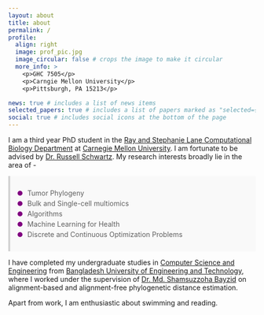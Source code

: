 ```yaml
---
layout: about
title: about
permalink: / 
profile:
  align: right
  image: prof_pic.jpg
  image_circular: false # crops the image to make it circular
  more_info: >
    <p>GHC 7505</p>
    <p>Carngie Mellon University</p>
    <p>Pittsburgh, PA 15213</p>

news: true # includes a list of news items
selected_papers: true # includes a list of papers marked as "selected={true}"
social: true # includes social icons at the bottom of the page
---
```


I am a third year PhD student in the [Ray and Stephanie Lane Computational Biology Department](https://cbd.cmu.edu/) at [Carnegie Mellon University](https://www.cmu.edu/). I am fortunate to be advised by [Dr. Russell Schwartz](https://labs.bio.cmu.edu/schwartz/). My research interests broadly lie in the area of -

<style>

.my-quote {
    border-left: 4px solid lightgray; /* Left border for visual separation */
    padding: 10px 15px; /* Reduced padding around the text */
    margin: 10px 0; /* Reduced vertical spacing */
    background-color: #f9f9f9; /* Light background color */
    line-height: 1.5; /* Improved line spacing for readability */
    font-size: 14px; 
}
  
.my-bullet-list {
    list-style-type: none; 
    padding: 0; 
}

.my-bullet-list li {
    position: relative; 
    padding-left: 20px; 
}

.my-bullet-list li::before {
    content: ''; 
    position: absolute; 
    left: 0; 
    top: 50%; 
    transform: translateY(-50%); 
    width: 10px; 
    height: 10px; 
    background-color: purple;
    border-radius: 50%; 
}
</style>

<blockquote class="my-quote">
  <ul class="my-bullet-list">
      <li> Tumor Phylogeny</li>
      <li> Bulk and Single-cell multiomics</li>   
      <li> Algorithms</li>
      <li> Machine Learning for Health</li>
      <li> Discrete and Continuous Optimization Problems</li>
  </ul>
</blockquote>

I have completed my undergraduate studies in [Computer Science and Engineering](https://cse.buet.ac.bd/) from [Bangladesh University of Engineering and Technology](https://buet.ac.bd), where I worked under the supervision of [Dr. Md. Shamsuzzoha Bayzid](https://cse.buet.ac.bd/faculty/faculty_detail/bayzid) on alignment-based and alignment-free phylogenetic distance estimation. 

Apart from work, I am enthusiastic about swimming and reading.



